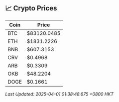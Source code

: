 ## 📈 Crypto Prices

| Coin | Price |
| ---- | ----- |
| BTC | $83120.0485 |
| ETH | $1831.2226 |
| BNB | $607.3153 |
| CRV | $0.4968 |
| ARB | $0.3309 |
| OKB | $48.2204 |
| DOGE | $0.1661 |

_Last Updated: 2025-04-01 01:38:48.675 +0800 HKT_